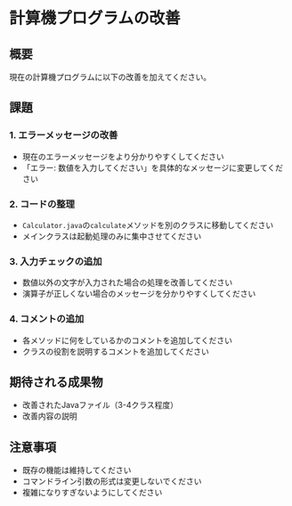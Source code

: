# 計算機プログラムの改善

## 概要
現在の計算機プログラムに以下の改善を加えてください。

## 課題

### 1. エラーメッセージの改善
- 現在のエラーメッセージをより分かりやすくしてください
- 「エラー: 数値を入力してください」を具体的なメッセージに変更してください

### 2. コードの整理
- `Calculator.java`の`calculate`メソッドを別のクラスに移動してください
- メインクラスは起動処理のみに集中させてください

### 3. 入力チェックの追加
- 数値以外の文字が入力された場合の処理を改善してください
- 演算子が正しくない場合のメッセージを分かりやすくしてください

### 4. コメントの追加
- 各メソッドに何をしているかのコメントを追加してください
- クラスの役割を説明するコメントを追加してください

## 期待される成果物
- 改善されたJavaファイル（3-4クラス程度）
- 改善内容の説明

## 注意事項
- 既存の機能は維持してください
- コマンドライン引数の形式は変更しないでください
- 複雑になりすぎないようにしてください
